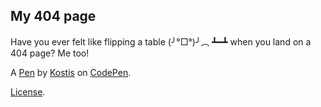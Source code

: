 My 404 page
-----------
Have you ever felt like flipping a table (╯°□°)╯︵ ┻━┻ when you land on a 404 page? Me too!

A [Pen](https://codepen.io/conmarap/pen/mVMvVv) by [Kostis](https://codepen.io/conmarap) on [CodePen](https://codepen.io).

[License](https://codepen.io/conmarap/pen/mVMvVv/license).